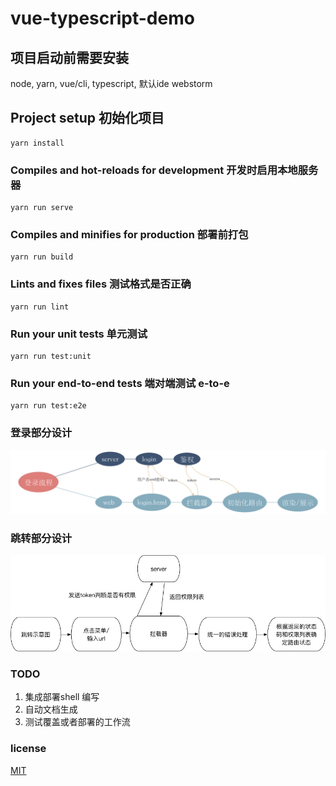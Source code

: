 # vue-typescript-demo
## 项目启动前需要安装
node, yarn, vue/cli, typescript, 默认ide webstorm
## Project setup 初始化项目
```
yarn install
```

### Compiles and hot-reloads for development  开发时启用本地服务器
```
yarn run serve
```

### Compiles and minifies for production 部署前打包
```
yarn run build
```

### Lints and fixes files 测试格式是否正确
```
yarn run lint
```

### Run your unit tests  单元测试
```
yarn run test:unit
```

### Run your end-to-end tests 端对端测试 e-to-e
```
yarn run test:e2e
```

### 登录部分设计
![登录流程](./doc/登录流程.png)

### 跳转部分设计
![跳转流程](./doc/跳转说明.jpg)

### TODO
1. 集成部署shell 编写
2. 自动文档生成
3. 测试覆盖或者部署的工作流

### license
[MIT](./LICENSE) 